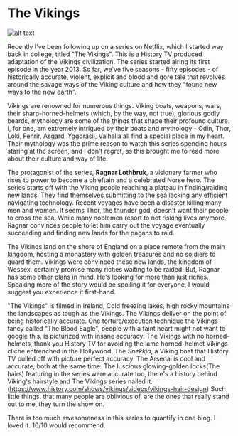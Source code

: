 # The Vikings

![alt text](https://swapnil-ingle.github.io/images/Vikings_Cover.jpg "Vikings Banner")

Recently I've been following up on a series on Netflix, which I started way back in college, titled "The Vikings". This is a History TV produced adaptation of the Vikings civilization. The series started airing its first episode in the year 2013. So far, we've five seasons - fifty episodes - of historically accurate, violent, explicit and blood and gore tale that revolves around the savage ways of the Viking culture and how they "found new ways to the new earth".

Vikings are renowned for numerous things. Viking boats, weapons, wars, their sharp-horned-helmets (which, by the way, not true), glorious godly beards, mythology are some of the things that shape their profound culture. I, for one, am extremely intrigued by their boats and mythology - Odin, Thor, Loki, Fenrir, Asgard, Yggdrasil, Valhalla all find a special place in my heart. Their mythology was the prime reason to watch this series spending hours staring at the screen, and I don't regret, as this brought me to read more about their culture and way of life.

The protagonist of the series, **Ragnar Lothbruk**, a visionary farmer who rises to power to become a chieftain and a celebrated Norse hero. The series starts off with the Viking people reaching a plateau in finding/raiding new lands. They find themselves submitting to the sea lacking any efficient navigating technology. Recent voyages have been a disaster killing many men and women. It seems Thor, the thunder god, doesn't want their people to cross the sea. While many noblemen resort to not risking lives anymore, Ragnar convinces people to let him carry out the voyage eventually succeeding and finding new lands for the pagans to raid.

The Vikings land on the shore of England on a place remote from the main kingdom, hosting a monastery with golden treasures and no soldiers to guard them. Vikings were convinced these new lands, the kingdom of Wessex, certainly promise many riches waiting to be raided. But, Ragnar has some other plans in mind. He's looking for more than just riches. Speaking more of the story would be spoiling it for everyone, I would suggest you experience it first-hand.

"The Vikings" is filmed in Ireland, Cold freezing lakes, high rocky mountains the landscapes as tough as the Vikings. The Vikings deliver on the point of being historically accurate. One torture/execution technique the Vikings fancy called "The Blood Eagle", people with a faint heart might not want to google this, is picturized with insane accuracy. The Vikings with no horned-helmets, thank you History TV for avoiding the lame horned-helmet Vikings cliche entrenched in the Hollywood.
The *Snekkja*, a Viking boat that History TV pulled off with picture perfect accuracy. The Arsenal is cool and accurate, both at the same time. The luscious glowing-golden locks(The hairs) featuring in the series were accurate too, there's a history behind Viking's hairstyle and The Vikings series nailed it. (https://www.history.com/shows/vikings/videos/vikings-hair-design) Such little things, that many people are oblivious of, are the ones that really stand out to me, they turn the show on.

There is too much awesomeness in this series to quantify in one blog. I loved it. 10/10 would recommend.
